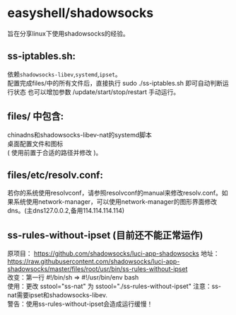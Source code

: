 # easyshell/shadowsocks  
旨在分享linux下使用shadowsocks的经验。  
## ss-iptables.sh:  
依赖`shadowsocks-libev`,`systemd`,`ipset`。  
配置完成files/中的所有文件后，直接执行 sudo ./ss-iptables.sh 即可自动判断运行状态 也可以增加参数 /update/start/stop/restart 手动运行。  
## files/ 中包含:  
chinadns和shadowsocks-libev-nat的systemd脚本  
桌面配置文件和图标  
( 使用前置于合适的路径并修改 )。  
## files/etc/resolv.conf:  
若你的系统使用resolvconf，请参照resolvconf的manual来修改resolv.conf。如果系统使用network-manager，可以使用network-manager的图形界面修改dns。(主dns127.0.0.2,备用114.114.114.114)  
  
## ss-rules-without-ipset  (目前还不能正常运作)
原项目： https://github.com/shadowsocks/luci-app-shadowsocks 地址： https://raw.githubusercontent.com/shadowsocks/luci-app-shadowsocks/master/files/root/usr/bin/ss-rules-without-ipset  
改变：第一行 #!/bin/sh => #!/usr/bin/env bash  
使用：更改 sstool="ss-nat" 为 sstool="./ss-rules-without-ipset"	注意：ss-nat需要ipset和shadowsocks-libev.  
警告：使用ss-rules-without-ipset会造成运行缓慢！  
